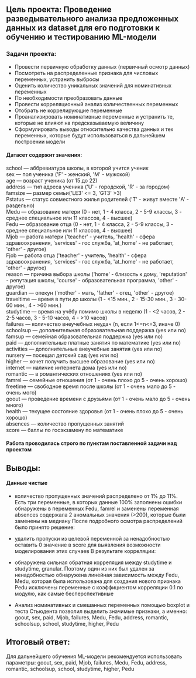 ## Цель проекта: Проведение разведывательного анализа предложенных данных из dataset для его подготовки к обучению и тестированию ML-модели

### Задачи проекта:
- Провести первичную обработку данных (первичный осмотр данных)
- Посмотреть на распределенные признака для числовых переменных, устранить выбросы
- Оценить количество уникальных значений для номинативных переменных
- По необходимости преобразовать данные
- Провести корреляционный анализ количественных переменных
- Отобрать не коррелирующие переменные
- Проанализировать номинативные переменные и устранить те, которые не влияют на предсказываемую величину
- Сформулировать выводы относительно качества данных и тех переменных, которые будут использоваться в дальнейшем построении модели

#### Датасет содержит значения:

school — аббревиатура школы, в которой учится ученик \
sex — пол ученика ('F' - женский, 'M' - мужской) \
age — возраст ученика (от 15 до 22) \
address — тип адреса ученика ('U' - городской, 'R' - за городом) \
famsize — размер семьи('LE3' <= 3, 'GT3' >3) \
Pstatus — статус совместного жилья родителей ('T' - живут вместе 'A' - раздельно) \
Medu — образование матери (0 - нет, 1 - 4 класса, 2 - 5-9 классы, 3 - среднее специальное или 11 классов, 4 - высшее) \
Fedu — образование отца (0 - нет, 1 - 4 класса, 2 - 5-9 классы, 3 - среднее специальное или 11 классов, 4 - высшее) \
Mjob — работа матери ('teacher' - учитель, 'health' - сфера здравоохранения, 'services' - гос служба, 'at_home' - не работает, 'other' - другое) \
Fjob — работа отца ('teacher' - учитель, 'health' - сфера здравоохранения, 'services' - гос служба, 'at_home' - не работает, 'other' - другое) \
reason — причина выбора школы ('home' - близость к дому, 'reputation' - репутация школы, 'course' - образовательная программа, 'other' - другое) \
guardian — опекун ('mother' - мать, 'father' - отец, 'other' - другое) \
traveltime — время в пути до школы (1 - <15 мин., 2 - 15-30 мин., 3 - 30-60 мин., 4 - >60 мин.) \
studytime — время на учёбу помимо школы в неделю (1 - <2 часов, 2 - 2-5 часов, 3 - 5-10 часов, 4 - >10 часов) \
failures — количество внеучебных неудач (n, если 1<=n<=3, иначе 0) \
schoolsup — дополнительная образовательная поддержка (yes или no) \
famsup — семейная образовательная поддержка (yes или no) \
paid — дополнительные платные занятия по математике (yes или no) \
activities — дополнительные внеучебные занятия (yes или no) \
nursery — посещал детский сад (yes или no) \
higher — хочет получить высшее образование (yes или no) \
internet — наличие интернета дома (yes или no) \
romantic — в романтических отношениях (yes или no) \
famrel — семейные отношения (от 1 - очень плохо до 5 - очень хорошо) \
freetime — свободное время после школы (от 1 - очень мало до 5 - очень мого) \
goout — проведение времени с друзьями (от 1 - очень мало до 5 - очень много) \
health — текущее состояние здоровья (от 1 - очень плохо до 5 - очень хорошо) \
absences — количество пропущенных занятий \
score — баллы по госэкзамену по математике

#### Работа проводилась строго по пунктам поставленной задачи над проектом

## Выводы:

#### Данные чистые

- количество пропущенных значений распределено от 1% до 11%. Есть три переменные, в которых данные 100% заполнены
ошибки обнаружены в переменных Fedu, famrel и заменены
переменная absences содержала 2 аномальных значения (>200), которые были заменены на медиану
После подробного осмотра распределений было принято решение:

- удалить пропуски из целевой переменной за ненадобностью
оставить 0 значение в score для выявления возможности моделирования этих случаев
В результате корреляции:

- обнаружена сильная обратная корреляция между studytime и studytime, granular. Поэтому один из них был удален за ненадобностью
обнаружена линейная зависимость между Fedu, Medu, которая была использована для создания нового признака Pedu
исключены переменные с коэффициентом корреляции 0.1 по модулю, как самые бесперспективные
- Анализ номинативных и смешанных переменных помощью boxplot и теста Стьюдента позволил выделить значимые признаки, а именно: goout, sex, paid, Mjob, failures, Medu, Fedu, address, romantic, schoolsup, school, studytime, higher, Pedu

## Итоговый ответ:
Для дальнейшего обучения ML-модели рекомендуется использовать параметры: goout, sex, paid, Mjob, failures, Medu, Fedu, address, romantic, schoolsup, school, studytime, higher, Pedu

